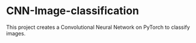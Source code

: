 # CNN-Image-classification
This project creates a Convolutional Neural Network on PyTorch to classify images.

